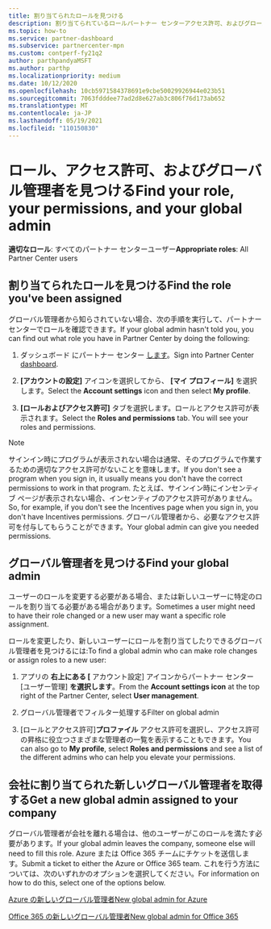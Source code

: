 ```yaml
---
title: 割り当てられたロールを見つける
description: 割り当てられているロールパートナー センターアクセス許可、およびグローバル管理者を検索する場所について学習します。
ms.topic: how-to
ms.service: partner-dashboard
ms.subservice: partnercenter-mpn
ms.custom: contperf-fy21q2
author: parthpandyaMSFT
ms.author: parthp
ms.localizationpriority: medium
ms.date: 10/12/2020
ms.openlocfilehash: 10cb5971584378691e9cbe50029926944e023b51
ms.sourcegitcommit: 7063fdddee77ad2d8e627ab3c806f76d173ab652
ms.translationtype: MT
ms.contentlocale: ja-JP
ms.lasthandoff: 05/19/2021
ms.locfileid: "110150830"
---
```

# <a name="find-your-role-your-permissions-and-your-global-admin"></a><span data-ttu-id="d8861-103">ロール、アクセス許可、およびグローバル管理者を見つける</span><span class="sxs-lookup"><span data-stu-id="d8861-103">Find your role, your permissions, and your global admin</span></span>


<span data-ttu-id="d8861-104">**適切なロール**: すべてのパートナー センターユーザー</span><span class="sxs-lookup"><span data-stu-id="d8861-104">**Appropriate roles**: All Partner Center users</span></span>

## <a name="find-the-role-youve-been-assigned"></a><span data-ttu-id="d8861-105">割り当てられたロールを見つける</span><span class="sxs-lookup"><span data-stu-id="d8861-105">Find the role you've been assigned</span></span>

<span data-ttu-id="d8861-106">グローバル管理者から知らされていない場合、次の手順を実行して、パートナー センターでロールを確認できます。</span><span class="sxs-lookup"><span data-stu-id="d8861-106">If your global admin hasn't told you, you can find out what role you have in Partner Center by doing the following:</span></span>

1. <span data-ttu-id="d8861-107">ダッシュボード にパートナー センター [します](https://partner.microsoft.com/dashboard/home)。</span><span class="sxs-lookup"><span data-stu-id="d8861-107">Sign into Partner Center [dashboard](https://partner.microsoft.com/dashboard/home).</span></span>

1. <span data-ttu-id="d8861-108">**[アカウントの設定]** アイコンを選択してから、 **[マイ プロフィール]** を選択します。</span><span class="sxs-lookup"><span data-stu-id="d8861-108">Select the **Account settings** icon and then select **My profile**.</span></span>
 
1. <span data-ttu-id="d8861-109">**[ロールおよびアクセス許可]** タブを選択します。ロールとアクセス許可が表示されます。</span><span class="sxs-lookup"><span data-stu-id="d8861-109">Select the **Roles and permissions** tab. You will see your roles and permissions.</span></span>
 
>[!Note]
><span data-ttu-id="d8861-110">サインイン時にプログラムが表示されない場合は通常、そのプログラムで作業するための適切なアクセス許可がないことを意味します。</span><span class="sxs-lookup"><span data-stu-id="d8861-110">If you don't see a program when you sign in, it usually means you don't have the correct permissions to work in that program.</span></span> <span data-ttu-id="d8861-111">たとえば、サインイン時にインセンティブ ページが表示されない場合、インセンティブのアクセス許可がありません。</span><span class="sxs-lookup"><span data-stu-id="d8861-111">So, for example, if you don't see the Incentives page when you sign in, you don't have Incentives permissions.</span></span> <span data-ttu-id="d8861-112">グローバル管理者から、必要なアクセス許可を付与してもらうことができます。</span><span class="sxs-lookup"><span data-stu-id="d8861-112">Your global admin can give you needed permissions.</span></span>

## <a name="find-your-global-admin"></a><span data-ttu-id="d8861-113">グローバル管理者を見つける</span><span class="sxs-lookup"><span data-stu-id="d8861-113">Find your global admin</span></span>

<span data-ttu-id="d8861-114">ユーザーのロールを変更する必要がある場合、または新しいユーザーに特定のロールを割り当てる必要がある場合があります。</span><span class="sxs-lookup"><span data-stu-id="d8861-114">Sometimes a user might need to have their role changed or a new user may want a specific role assignment.</span></span>

<span data-ttu-id="d8861-115">ロールを変更したり、新しいユーザーにロールを割り当てしたりできるグローバル管理者を見つけるには:</span><span class="sxs-lookup"><span data-stu-id="d8861-115">To find a global admin who can make role changes or assign roles to a new user:</span></span> 

1. <span data-ttu-id="d8861-116">アプリの **右上にある [** アカウント設定] アイコンからパートナー センター[ユーザー管理] **を選択します**。</span><span class="sxs-lookup"><span data-stu-id="d8861-116">From the **Account settings icon** at the top right of the Partner Center, select **User management**.</span></span>

1. <span data-ttu-id="d8861-117">グローバル管理者でフィルター処理する</span><span class="sxs-lookup"><span data-stu-id="d8861-117">Filter on global admin</span></span>

1. <span data-ttu-id="d8861-118">[ロールとアクセス許可]**プロファイル** アクセス許可を選択し、アクセス許可の昇格に役立つさまざまな管理者の一覧を表示することもできます。</span><span class="sxs-lookup"><span data-stu-id="d8861-118">You can also go to **My profile**, select **Roles and permissions** and see a list of the different admins who can help you elevate your permissions.</span></span> 


## <a name="get-a-new-global-admin-assigned-to-your-company"></a><span data-ttu-id="d8861-119">会社に割り当てられた新しいグローバル管理者を取得する</span><span class="sxs-lookup"><span data-stu-id="d8861-119">Get a new global admin assigned to your company</span></span>

<span data-ttu-id="d8861-120">グローバル管理者が会社を離れる場合は、他のユーザーがこのロールを満たす必要があります。</span><span class="sxs-lookup"><span data-stu-id="d8861-120">If your global admin leaves the company, someone else will need to fill this role.</span></span> <span data-ttu-id="d8861-121">Azure または Office 365 チームにチケットを送信します。</span><span class="sxs-lookup"><span data-stu-id="d8861-121">Submit a ticket to either the Azure or Office 365 team.</span></span> <span data-ttu-id="d8861-122">これを行う方法については、次のいずれかのオプションを選択してください。</span><span class="sxs-lookup"><span data-stu-id="d8861-122">For information on how to do this, select one of the options below.</span></span>

[<span data-ttu-id="d8861-123">Azure の新しいグローバル管理者</span><span class="sxs-lookup"><span data-stu-id="d8861-123">New global admin for Azure</span></span>](https://support.microsoft.com/help/4505981/what-to-do-if-the-only-admin-for-your-mpn-program-has-left-the-company)

[<span data-ttu-id="d8861-124">Office 365 の新しいグローバル管理者</span><span class="sxs-lookup"><span data-stu-id="d8861-124">New global admin for Office 365</span></span>](https://admin.microsoft.com/)

